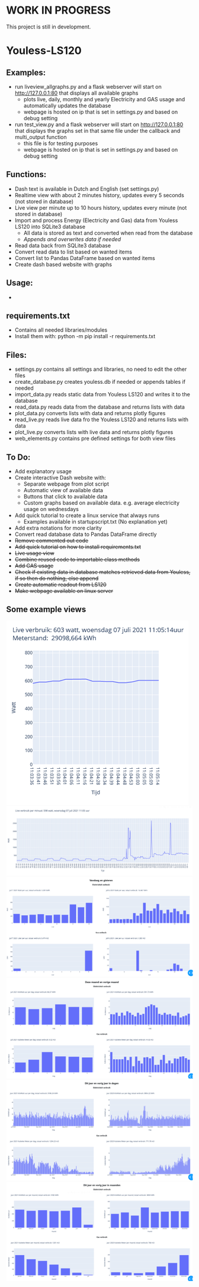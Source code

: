 # WORK IN PROGRESS
This project is still in development.

# Youless-LS120

## Examples:
- run liveview_allgraphs.py and a flask webserver will start on http://127.0.0.1:80 that displays all available graphs
	- plots live, daily, monthly and yearly Electricity and GAS usage and automatically updates the database
	- webpage is hosted on ip that is set in settings.py and based on debug setting	
- run test_view.py and a flask webserver will start on http://127.0.0.1:80 that displays the graphs set in that same file under the callback and multi_output function
	- this file is for testing purposes
	- webpage is hosted on ip that is set in settings.py and based on debug setting

## Functions:
 - Dash text is available in Dutch and English (set settings.py)
 - Realtime view with about 2 minutes history, updates every 5 seconds (not stored in database)
 - Live view per minute up to 10 hours history, updates every minute (not stored in database)
 - Import and process Energy (Electricity and Gas) data from Youless LS120 into SQLite3 database 
	- All data is stored as text and converted when read from the database
	- *Appends and overwrites data if needed*
 - Read data back from SQLite3 database
 - Convert read data to list based on wanted items
 - Convert list to Pandas DataFrame based on wanted items
 - Create dash based website with graphs

## Usage:
 - 

## requirements.txt
 - Contains all needed libraries/modules
 - Install them with: python -m pip install -r requirements.txt

## Files:
 - settings.py contains all settings and libraries, no need to edit the other files
 - create_database.py creates youless.db if needed or appends tables if needed
 - import_data.py reads static data from Youless LS120 and writes it to the database
 - read_data.py reads data from the database and returns lists with data
 - plot_data.py converts lists with data and returns plotly figures 
 - read_live.py reads live data fro the Youless LS120 and returns lists with data
 - plot_live.py converts lists with live data and returns plotly figures
 - web_elements.py contains pre defined settings for both view files 

## To Do:
 - Add explanatory usage
 - Create interactive Dash website with:
	- Separate webpage from plot script
	- Automatic view of available data
	- Buttons that click to available data
	- Custom graphs based on available data. e.g. average electricity usage on wednesdays
 - Add quick tutorial to create a linux service that always runs
	- Examples available in startupscript.txt (No explanation yet)
 - Add extra notations for more clarity
 - Convert read database data to Pandas DataFrame directly
 - ~~Remove commented out code~~
 - ~~Add quick tutorial on how to install requirements.txt~~
 - ~~Live usage view~~
 - ~~Combine reused code to importable class methods~~
 - ~~Add GAS usage~~
 - ~~Check if existing data in database matches retrieved data from Youless, if so then do nothing, else append~~
 - ~~Create automatic readout from LS120~~
 - ~~Make webpage available on linux server~~
 
 
## Some example views
![Realtime view](docs/liverealtime.png)\
![Live per minute](docs/liveminutes10hrs.png)\
![Day overview](docs/day.png)\
![Month overview](docs/month.png)\
![Year per day overview](docs/yeardays.png)\
![Year per month overview](docs/yearmonths.png)

